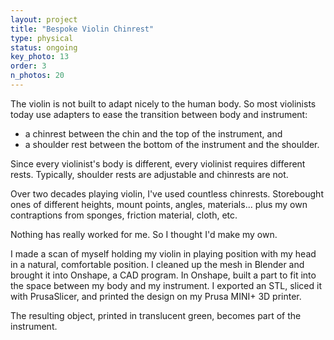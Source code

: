 ```yaml
---
layout: project
title: "Bespoke Violin Chinrest"
type: physical
status: ongoing
key_photo: 13
order: 3
n_photos: 20
---
```


The violin is not built to adapt nicely to the human body. So most violinists today use adapters to ease the transition between body and instrument:
- a chinrest between the chin and the top of the instrument, and
- a shoulder rest between the bottom of the instrument and the shoulder.

Since every violinist's body is different, every violinist requires different rests. Typically, shoulder rests are adjustable and chinrests are not.

Over two decades playing violin, I've used countless chinrests. Storebought ones of different heights, mount points, angles, materials... plus my own contraptions from sponges, friction material, cloth, etc.

Nothing has really worked for me. So I thought I'd make my own.

I made a scan of myself holding my violin in playing position with my head in a natural, comfortable position. I cleaned up the mesh in Blender and brought it into Onshape, a CAD program. In Onshape, built a part to fit into the space between my body and my instrument. I exported an STL, sliced it with PrusaSlicer, and printed the design on my Prusa MINI+ 3D printer.

The resulting object, printed in translucent green, becomes part of the instrument.
